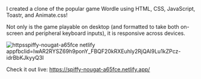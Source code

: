 
I created a clone of the popular game Wordle using HTML, CSS, JavaScript, Toastr, and Animate.css! 

Not only is the game playable on desktop (and formatted to take both on-screen and peripheral keyboard inputs), it is responsive across devices. 

![httpsspiffy-nougat-a65fce netlify appfbclid=IwAR2RYSZ69h9ponY_FBQF20kRXEuhly2RjQAl9Lu1kZPcz-idrBbKJkyyQ3I](https://user-images.githubusercontent.com/97409679/178784917-0bba87a6-466d-48a4-b9ca-f8d93e5dd77e.png)


Check it out live: https://spiffy-nougat-a65fce.netlify.app/
